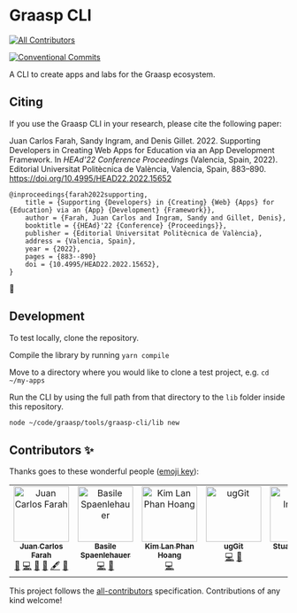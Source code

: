 # Graasp CLI
<!-- ALL-CONTRIBUTORS-BADGE:START - Do not remove or modify this section -->
[![All Contributors](https://img.shields.io/badge/all_contributors-5-orange.svg?style=flat-square)](#contributors-)
<!-- ALL-CONTRIBUTORS-BADGE:END -->

[![Conventional Commits](https://img.shields.io/badge/Conventional%20Commits-1.0.0-yellow.svg)](https://conventionalcommits.org)

A CLI to create apps and labs for the Graasp ecosystem.

## Citing

If you use the Graasp CLI in your research, please cite the following paper:

Juan Carlos Farah, Sandy Ingram, and Denis Gillet. 2022. Supporting Developers in Creating Web Apps for Education via an App Development Framework. In _HEAd'22 Conference Proceedings_ (Valencia, Spain, 2022). Editorial Universitat Politècnica de València, Valencia, Spain, 883–890. https://doi.org/10.4995/HEAD22.2022.15652

```
@inproceedings{farah2022supporting,
    title = {Supporting {Developers} in {Creating} {Web} {Apps} for {Education} via an {App} {Development} {Framework}},
    author = {Farah, Juan Carlos and Ingram, Sandy and Gillet, Denis},
    booktitle = {{HEAd}'22 {Conference} {Proceedings}},
    publisher = {Editorial Universitat Politècnica de València},
    address = {Valencia, Spain},
    year = {2022},
    pages = {883--890}
    doi = {10.4995/HEAD22.2022.15652},
}
```

🙏

## Development

To test locally, clone the repository.

Compile the library by running `yarn compile`

Move to a directory where you would like to clone a test project, e.g. `cd ~/my-apps`

Run the CLI by using the full path from that directory to the `lib` folder inside this repository.

```bash
node ~/code/graasp/tools/graasp-cli/lib new
```

## Contributors ✨

Thanks goes to these wonderful people ([emoji key](https://allcontributors.org/docs/en/emoji-key)):

<!-- ALL-CONTRIBUTORS-LIST:START - Do not remove or modify this section -->
<!-- prettier-ignore-start -->
<!-- markdownlint-disable -->
<table>
  <tbody>
    <tr>
      <td align="center" valign="top" width="14.28%"><a href="https://juancarlosfarah.com"><img src="https://avatars.githubusercontent.com/u/1707188?v=4?s=100" width="100px;" alt="Juan Carlos Farah"/><br /><sub><b>Juan Carlos Farah</b></sub></a><br /><a href="#ideas-juancarlosfarah" title="Ideas, Planning, & Feedback">🤔</a> <a href="https://github.com/graasp/graasp-cli/commits?author=juancarlosfarah" title="Code">💻</a> <a href="#talk-juancarlosfarah" title="Talks">📢</a> <a href="#userTesting-juancarlosfarah" title="User Testing">📓</a> <a href="#content-juancarlosfarah" title="Content">🖋</a> <a href="#research-juancarlosfarah" title="Research">🔬</a></td>
      <td align="center" valign="top" width="14.28%"><a href="https://github.com/spaenleh"><img src="https://avatars.githubusercontent.com/u/39373170?v=4?s=100" width="100px;" alt="Basile Spaenlehauer"/><br /><sub><b>Basile Spaenlehauer</b></sub></a><br /><a href="https://github.com/graasp/graasp-cli/commits?author=spaenleh" title="Code">💻</a> <a href="#ideas-spaenleh" title="Ideas, Planning, & Feedback">🤔</a></td>
      <td align="center" valign="top" width="14.28%"><a href="https://github.com/pyphilia"><img src="https://avatars.githubusercontent.com/u/11229627?v=4?s=100" width="100px;" alt="Kim Lan Phan Hoang"/><br /><sub><b>Kim Lan Phan Hoang</b></sub></a><br /><a href="https://github.com/graasp/graasp-cli/commits?author=pyphilia" title="Code">💻</a></td>
      <td align="center" valign="top" width="14.28%"><a href="https://github.com/ugGit"><img src="https://avatars.githubusercontent.com/u/22294372?v=4?s=100" width="100px;" alt="ugGit"/><br /><sub><b>ugGit</b></sub></a><br /><a href="https://github.com/graasp/graasp-cli/commits?author=ugGit" title="Code">💻</a> <a href="#research-ugGit" title="Research">🔬</a></td>
      <td align="center" valign="top" width="14.28%"><a href="http://stuartingram.com"><img src="https://avatars.githubusercontent.com/u/337349?v=4?s=100" width="100px;" alt="Stuart Ingram"/><br /><sub><b>Stuart Ingram</b></sub></a><br /><a href="#research-singram" title="Research">🔬</a> <a href="#content-singram" title="Content">🖋</a></td>
    </tr>
  </tbody>
</table>

<!-- markdownlint-restore -->
<!-- prettier-ignore-end -->

<!-- ALL-CONTRIBUTORS-LIST:END -->

This project follows the [all-contributors](https://github.com/all-contributors/all-contributors) specification. Contributions of any kind welcome!
